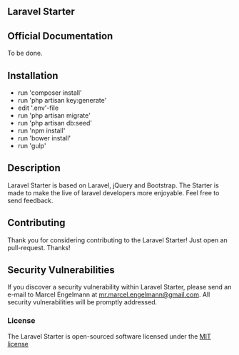 ## Laravel Starter

## Official Documentation

To be done.

## Installation

* run 'composer install'
* run 'php artisan key:generate'
* edit '.env'-file
* run 'php artisan migrate'
* run 'php artisan db:seed'
* run 'npm install'
* run 'bower install'
* run 'gulp'

## Description
Laravel Starter is based on Laravel, jQuery and Bootstrap. The Starter is made to make the live of laravel developers more enjoyable. Feel free to send feedback.


## Contributing

Thank you for considering contributing to the Laravel Starter! Just open an pull-request. Thanks!

## Security Vulnerabilities

If you discover a security vulnerability within Laravel Starter, please send an e-mail to Marcel Engelmann at mr.marcel.engelmann@gmail.com. All security vulnerabilities will be promptly addressed.

### License

The Laravel Starter is open-sourced software licensed under the [MIT license](http://opensource.org/licenses/MIT)
